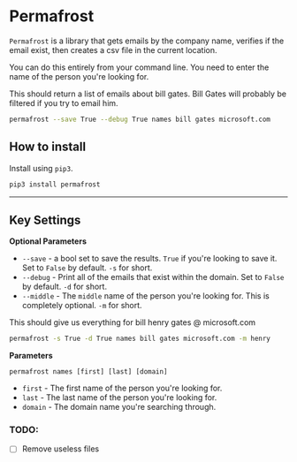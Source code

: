 # Permafrost

`Permafrost` is a library that gets emails by the company name, verifies if the email exist, then creates a csv file in the current location.

You can do this entirely from your command line. You need to enter the name of the person you're looking for.


This should return a list of emails about bill gates. Bill Gates will probably be filtered if you try to email him.
```bash
permafrost --save True --debug True names bill gates microsoft.com
```


## How to install
Install using `pip3`.

```bash
pip3 install permafrost
```


---


## **Key Settings**

**Optional Parameters**

* `--save` - a bool set to save the results. `True` if you're looking to save it. Set to `False` by default. `-s` for short.
* `--debug` - Print all of the emails that exist within the domain. Set to `False` by default. `-d` for short.
* `--middle` - The `middle` name of the person you're looking for. This is completely optional. `-m` for short.


This should give us everything for bill henry gates @ microsoft.com
```bash
permafrost -s True -d True names bill gates microsoft.com -m henry
```



**Parameters**

```
permafrost names [first] [last] [domain]
```

* `first` - The first name of the person you're looking for.
* `last` - The last name of the person you're looking for.
* `domain` - The domain name you're searching through. 


### TODO:
* [ ] Remove useless files
